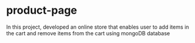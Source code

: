 # product-page
In this project, developed an online store that enables user to add items in the cart and remove items from the cart using mongoDB database
